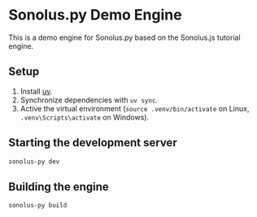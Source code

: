 # Sonolus.py Demo Engine
This is a demo engine for Sonolus.py based on the Sonolus.js tutorial engine.

## Setup
1. Install [uv](https://docs.astral.sh/uv/).
2. Synchronize dependencies with `uv sync`.
3. Active the virtual environment (`source .venv/bin/activate` on Linux, `.venv\Scripts\activate` on Windows).

## Starting the development server
```sh
sonolus-py dev
```

## Building the engine
```sh
sonolus-py build
```
